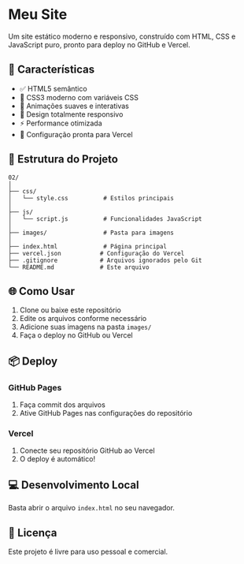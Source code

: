 # Meu Site

Um site estático moderno e responsivo, construído com HTML, CSS e JavaScript puro, pronto para deploy no GitHub e Vercel.

## 🚀 Características

- ✅ HTML5 semântico
- 🎨 CSS3 moderno com variáveis CSS
- 💫 Animações suaves e interativas
- 📱 Design totalmente responsivo
- ⚡ Performance otimizada
- 🔧 Configuração pronta para Vercel

## 📂 Estrutura do Projeto

```
02/
│
├── css/
│   └── style.css          # Estilos principais
│
├── js/
│   └── script.js          # Funcionalidades JavaScript
│
├── images/                # Pasta para imagens
│
├── index.html             # Página principal
├── vercel.json           # Configuração do Vercel
├── .gitignore            # Arquivos ignorados pelo Git
└── README.md             # Este arquivo
```

## 🌐 Como Usar

1. Clone ou baixe este repositório
2. Edite os arquivos conforme necessário
3. Adicione suas imagens na pasta `images/`
4. Faça o deploy no GitHub ou Vercel

## 📦 Deploy

### GitHub Pages
1. Faça commit dos arquivos
2. Ative GitHub Pages nas configurações do repositório

### Vercel
1. Conecte seu repositório GitHub ao Vercel
2. O deploy é automático!

## 💻 Desenvolvimento Local

Basta abrir o arquivo `index.html` no seu navegador.

## 📝 Licença

Este projeto é livre para uso pessoal e comercial.
